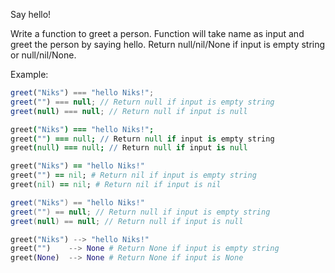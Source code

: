 Say hello!

Write a function to greet a person. Function will take name as input and greet the person by saying hello.
Return null/nil/None if input is empty string or null/nil/None.

Example: 

```javascript
greet("Niks") === "hello Niks!";
greet("") === null; // Return null if input is empty string
greet(null) === null; // Return null if input is null
```
```coffeescript
greet("Niks") === "hello Niks!";
greet("") === null; // Return null if input is empty string
greet(null) === null; // Return null if input is null
```
```ruby
greet("Niks") == "hello Niks!"
greet("") == nil; # Return nil if input is empty string
greet(nil) == nil; # Return nil if input is nil
```
```csharp
greet("Niks") == "hello Niks!"
greet("") == null; // Return null if input is empty string
greet(null) == null; // Return null if input is null
```
```python
greet("Niks") --> "hello Niks!"
greet("")    --> None # Return None if input is empty string
greet(None)  --> None # Return None if input is None
```
